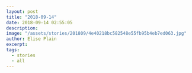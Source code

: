 ```yaml
---
layout: post
title: "2018-09-14"
date: 2018-09-14 02:55:05
description: 
image: "/assets/stories/201809/4e40218bc582548e55fb95b4eb7ed063.jpg"
author: Elise Plain
excerpt: 
tags: 
  - stories
  - all
---
```



<p></p>
